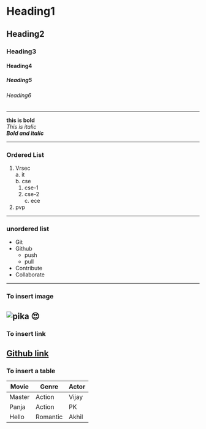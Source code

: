# Heading1
## Heading2
### Heading3
#### Heading4
##### Heading5
###### Heading6
--------------------------------
**this is bold**  
*This is italic*  
***Bold and italic***  

--------------------------------
### Ordered List
1. Vrsec  
  a. it  
  b. cse  
    1. cse-1  
    2. cse-2  
c. ece
2. pvp  

----------------------------------------
### unordered list
* Git  
* Github  
  - push  
  - pull  
* Contribute  
* Collaborate  
------------------------------------
### To insert image
![pika](https://www.whats-on-netflix.com/wp-content/uploads/2019/05/Pokemon-Detective-Pikachu-Netflix.jpg)
:heart_eyes:
-----------------------------------------
### To insert link
[Github link](https://github.com/chandusree21)
---------------------------------------
### To insert a table
|Movie|Genre|Actor|
|---------------|--------|---------|
|Master|Action|Vijay|
|Panja|Action|PK|
|Hello|Romantic|Akhil|
